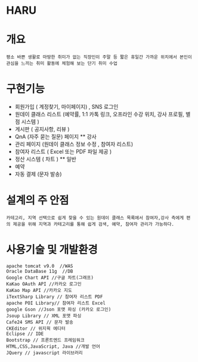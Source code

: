 # HARU

# 개요
	평소 바쁜 생활로 마땅한 취미가 없는 직장인이 주말 등 짧은 휴일간 가까운 위치에서 본인이 관심을 느끼는 취미 활동에 체험해 보는 단기 취미 수업
  
# 구현기능
- 회원가입 ( 계정찾기, 마이페이지) , SNS 로그인
- 원데이 클래스 리스트 (예약률, 1:1 카톡 링크, 오프라인 수강 위치, 강사 프로필, 별점 시스템 )
- 게시판 ( 공지사항, 리뷰 )
- QnA (자주 묻는 질문) 페이지
** 강사
 -  관리 페이지 (원데이 클래스 정보 수정 , 참여자 리스트)
  - 참여자 리스트 ( Excel 또는 PDF 파일 제공 )
 - 정산 시스템 ( 차트  )
** 일반
  - 예약
  - 자동 결제 (문자 발송)
  
# 설계의 주 안점
	카테고리, 지역 선택으로 쉽게 찾을 수 있는 원데이 클래스 목록에서 참여자,강사 측에게 편의 제공을 위해 지역과 카테고리를 통해 쉽게 검색, 예약, 참여자 관리가 가능하다.
#	사용기술 및 개발환경
	apache tomcat v9.0  //WAS
	Oracle DataBase 11g  //DB
	Google Chart API //구글 차트(그래프)
	KaKao OAuth API //카카오 로그인
	KaKao Map API //카카오 지도
	iTextSharp Library // 참여자 리스트 PDF
	apache POI Library// 참여자 리스트 Excel
	google Gson //Json 포맷 파싱 (카카오 로그인)
	Jsoup Library // XML 포맷 파싱
	Cafe24 SMS API // 문자 발송
	CKEditor // 위지윅 에디터
	Eclipse // IDE
	Bootstrap // 프론트엔드 프레임워크
	HTML,CSS,JavaScript, Java //개발 언어
	JQuery // javascript 라이브러리
